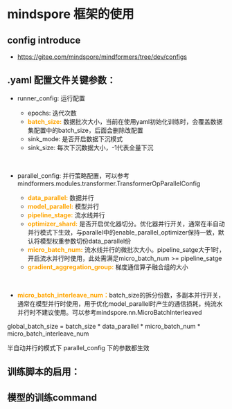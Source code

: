 # mindspore 框架的使用


## config introduce


* https://gitee.com/mindspore/mindformers/tree/dev/configs


## .yaml 配置文件关键参数：

* runner_config: 运行配置
    
    * epochs: 迭代次数
    * <font color  = orange>**batch_size:**</font> 数据批次大小，当前在使用yaml初始化训练时，会覆盖数据集配置中的batch_size，后面会删除改配置
    * sink_mode: 是否开启数据下沉模式
    * sink_size: 每次下沉数据大小，-1代表全量下沉

</br>

* parallel_config: 并行策略配置，可以参考mindformers.modules.transformer.TransformerOpParallelConfig

    * <font color  = orange>**data_parallel:**</font> 数据并行
    * <font color  = orange>**model_parallel:**</font> 模型并行
    * <font color  = orange>**pipeline_stage:**</font> 流水线并行
    * <font color  = orange>**optimizer_shard:**</font> 是否开启优化器切分。优化器并行开关，通常在半自动并行模式下生效，与parallel中的enable_parallel_optimizer保持一致，默认将模型权重参数切份data_parallel份
    * <font color  = orange>**micro_batch_num:**</font> 流水线并行的微批次大小。pipeline_satge大于1时，开启流水并行时使用，此处需满足micro_batch_num >= pipeline_satge
    * <font color  = orange>**gradient_aggregation_group:**</font> 梯度通信算子融合组的大小

</br>

* <font color  = orange>**micro_batch_interleave_num：**</font>batch_size的拆分份数，多副本并行开关，通常在模型并行时使用，用于优化model_parallel时产生的通信损耗，纯流水并行时不建议使用。可以参考mindspore.nn.MicroBatchInterleaved

global_batch_size = batch_size * data_parallel * micro_batch_num * micro_batch_interleave_num

半自动并行的模式下 parallel_config 下的参数都生效

## 训练脚本的启用：


## 模型的训练command

